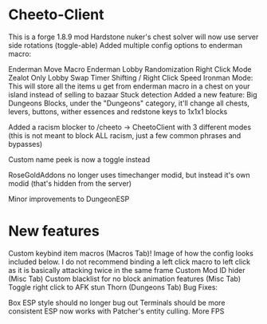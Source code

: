 # Cheeto-Client

This is a forge 1.8.9 mod Hardstone nuker's chest solver will now use server side rotations (toggle-able) Added multiple config options to enderman macro:

Enderman Move Macro Enderman Lobby Randomization Right Click Mode Zealot Only Lobby Swap Timer Shifting / Right Click Speed Ironman Mode: This will store all the items u get from enderman macro in a chest on your island instead of selling to bazaar Stuck detection Added a new feature: Big Dungeons Blocks, under the "Dungeons" category, it'll change all chests, levers, buttons, wither essences and redstone keys to 1x1x1 blocks

Added a racism blocker to /cheeto -> CheetoClient with 3 different modes (this is not meant to block ALL racism, just a few common phrases and bypasses)

Custom name peek is now a toggle instead

RoseGoldAddons no longer uses timechanger modid, but instead it's own modid (that's hidden from the server)

Minor improvements to DungeonESP

# New features

Custom keybind item macros (Macros Tab)! Image of how the config looks included below. I do not recommend binding a left click macro to left click as it is basically attacking twice in the same frame Custom Mod ID hider (Misc Tab) Custom blacklist for no block animation features (Misc Tab) Toggle right click to AFK stun Thorn (Dungeons Tab) Bug Fixes:

Box ESP style should no longer bug out Terminals should be more consistent ESP now works with Patcher's entity culling. More FPS
